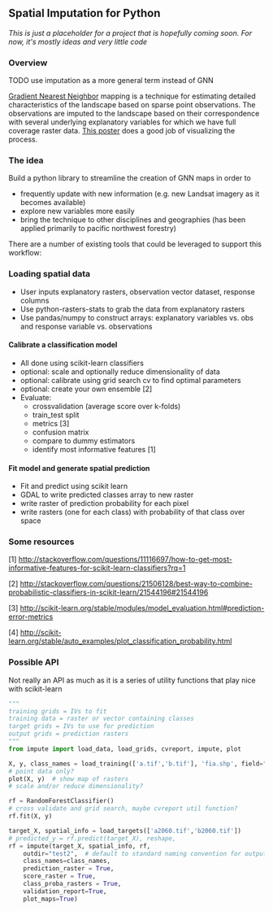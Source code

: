 ## Spatial Imputation for Python

*This is just a placeholder for a project that is hopefully coming soon.*
*For now, it's mostly ideas and very little code*

### Overview

TODO use imputation as a more general term instead of GNN

[Gradient Nearest Neighbor](http://www.forestencyclopedia.net/p/p3453) mapping is
a technique for estimating detailed characteristics of the landscape based on 
sparse point observations. The observations are imputed to the landscape based on
their correspondence with several underlying explanatory variables for which we
have full coverage raster data. [This poster](http://www.fsl.orst.edu/clams/download/posters/gnn_scaling.pdf)
does a good job of visualizing the process.

### The idea

Build a python library to streamline the creation of GNN maps in order to

* frequently update with new information (e.g. new Landsat imagery as it becomes available)
* explore new variables more easily
* bring the technique to other disciplines and geographies (has been applied primarily to pacific northwest forestry)

There are a number of existing tools that could be leveraged to support this workflow:

### Loading spatial data
* User inputs explanatory rasters, observation vector dataset, response columns
* Use python-rasters-stats to grab the data from explanatory rasters
* Use pandas/numpy to construct arrays: explanatory variables vs. obs and response variable vs. observations

#### Calibrate a classification model

* All done using scikit-learn classifiers
* optional: scale and optionally reduce dimensionality of data
* optional: calibrate using grid search cv to find optimal parameters
* optional: create your own ensemble [2]
* Evaluate:
    * crossvalidation (average score over k-folds)
    * train_test split
    * metrics  [3]
    * confusion matrix
    * compare to dummy estimators
    * identify most informative features [1]
  
#### Fit model and generate spatial prediction
* Fit and predict using scikit learn
* GDAL to write predicted classes array to new raster
* write raster of prediction probability for each pixel
* write rasters (one for each class) with probability of that class over space



### Some resources

[1] http://stackoverflow.com/questions/11116697/how-to-get-most-informative-features-for-scikit-learn-classifiers?rq=1

[2] http://stackoverflow.com/questions/21506128/best-way-to-combine-probabilistic-classifiers-in-scikit-learn/21544196#21544196

[3] http://scikit-learn.org/stable/modules/model_evaluation.html#prediction-error-metrics

[4] http://scikit-learn.org/stable/auto_examples/plot_classification_probability.html

### Possible API

Not really an API as much as it is a series of utility functions that play nice with scikit-learn

```python
"""
training grids = IVs to fit
training data = raster or vector containing classes
target grids = IVs to use for prediction
output grids = prediction rasters
"""
from impute import load_data, load_grids, cvreport, impute, plot

X, y, class_names = load_training(['a.tif','b.tif'], 'fia.shp', field="cls")
# point data only?
plot(X, y)  # show map of rasters
# scale and/or reduce dimensionality?

rf = RandomForestClassifier()
# cross validate and grid search, maybe cvreport util function?
rf.fit(X, y)

target_X, spatial_info = load_targets(['a2060.tif','b2060.tif'])
# predicted_y = rf.predict(target_X), reshape,
rf = impute(target_X, spatial_info, rf,
    outdir="test2",  # default to standard naming convention for outputs
    class_names=class_names,
    prediction_raster = True,
    score_raster = True,
    class_proba_rasters = True,
    validation_report=True,
    plot_maps=True)
```
